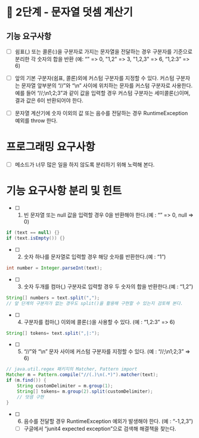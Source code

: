 # 🚀 2단계 - 문자열 덧셈 계산기

## 기능 요구사항
- [ ] 쉼표(,) 또는 콜론(:)을 구분자로 가지는 문자열을 전달하는 경우 구분자를 기준으로 분리한 각 숫자의 합을 반환 (예: “” => 0, "1,2" => 3, "1,2,3" => 6, “1,2:3” => 6)
- [ ] 앞의 기본 구분자(쉼표, 콜론)외에 커스텀 구분자를 지정할 수 있다. 커스텀 구분자는 문자열 앞부분의 “//”와 “\n” 사이에 위치하는 문자를 커스텀 구분자로 사용한다. 예를 들어 “//;\n1;2;3”과 같이 값을 입력할 경우 커스텀 구분자는 세미콜론(;)이며, 결과 값은 6이 반환되어야 한다.
- [ ] 문자열 계산기에 숫자 이외의 값 또는 음수를 전달하는 경우 RuntimeException 예외를 throw 한다.


# 프로그래밍 요구사항
- [ ] 메소드가 너무 많은 일을 하지 않도록 분리하기 위해 노력해 본다.

# 기능 요구사항 분리 및 힌트

- [ ] 1. 빈 문자열 또는 null 값을 입력할 경우 0을 반환해야 한다.(예 : “” => 0, null => 0)

```java
if (text == null) {}
if (text.isEmpty()) {}
```

- [ ] 2.  숫자 하나를 문자열로 입력할 경우 해당 숫자를 반환한다.(예 : “1”)

```java
int number = Integer.parseInt(text);
```

- [ ] 3. 숫자 두개를 컴마(,) 구분자로 입력할 경우 두 숫자의 합을 반환한다.(예 : “1,2”)
```java
String[] numbers = text.split(",");
// 앞 단계의 구분자가 없는 경우도 split()을 활용해 구현할 수 있는지 검토해 본다.
```

- [ ] 4. 구분자를 컴마(,) 이외에 콜론(:)을 사용할 수 있다. (예 : “1,2:3” => 6)

```java
String[] tokens= text.split(",|:");
```

- [ ] 5. “//”와 “\n” 문자 사이에 커스텀 구분자를 지정할 수 있다. (예 : “//;\n1;2;3” => 6)
```java
// java.util.regex 패키지의 Matcher, Pattern import
Matcher m = Pattern.compile("//(.)\n(.*)").matcher(text);
if (m.find()) {
    String customDelimiter = m.group(1);
    String[] tokens= m.group(2).split(customDelimiter);
    // 덧셈 구현
}
```

- [ ] 6. 음수를 전달할 경우 RuntimeException 예외가 발생해야 한다. (예 : “-1,2,3”)
    - [ ] 구글에서 “junit4 expected exception”으로 검색해 해결책을 찾는다.
